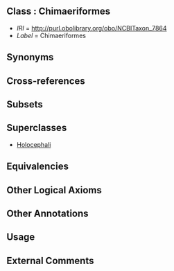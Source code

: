 
## Class : Chimaeriformes

 * *IRI* = http://purl.obolibrary.org/obo/NCBITaxon_7864
 * *Label* = Chimaeriformes

## Synonyms


## Cross-references


## Subsets


## Superclasses

 * [Holocephali](../../NCBITaxon/63/NCBITaxon_7863.md)

## Equivalencies


## Other Logical Axioms


## Other Annotations


## Usage


## External Comments

